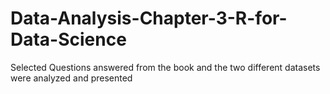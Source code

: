 # Data-Analysis-Chapter-3-R-for-Data-Science
Selected Questions answered from the book and the two different datasets were analyzed and presented
